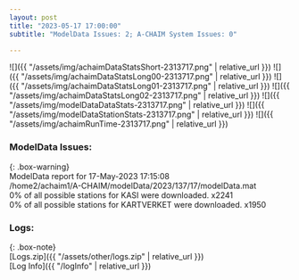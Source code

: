 ```yaml
---
layout: post
title: "2023-05-17 17:00:00"
subtitle: "ModelData Issues: 2; A-CHAIM System Issues: 0"

---
```


![]({{ "/assets/img/achaimDataStatsShort-2313717.png" | relative_url }})
![]({{ "/assets/img/achaimDataStatsLong00-2313717.png" | relative_url }})
![]({{ "/assets/img/achaimDataStatsLong01-2313717.png" | relative_url }})
![]({{ "/assets/img/achaimDataStatsLong02-2313717.png" | relative_url }})
![]({{ "/assets/img/modelDataDataStats-2313717.png" | relative_url }})
![]({{ "/assets/img/modelDataStationStats-2313717.png" | relative_url }})
![]({{ "/assets/img/achaimRunTime-2313717.png" | relative_url }})


### ModelData Issues:  
  
{: .box-warning}  
 ModelData report for 17-May-2023 17:15:08   
 /home2/achaim1/A-CHAIM/modelData/2023/137/17/modelData.mat   
 0% of all possible stations for KASI were downloaded. x2241   
 0% of all possible stations for KARTVERKET were downloaded. x1950   
  


### Logs:  
  
{: .box-note}  
[Logs.zip]({{ "/assets/other/logs.zip" | relative_url }})  
[Log Info]({{ "/logInfo" | relative_url }})  
